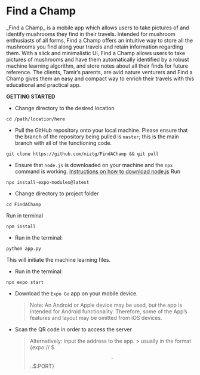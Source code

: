<h1>Find a Champ</h1>
_Find a Champ_ is a mobile app which allows users to take pictures of and identify mushrooms they find in their travels. Intended for mushroom enthusiasts of all forms, Find a Champ offers an intuitive way to store all the mushrooms you find along your travels and retain information regarding them. With a slick and minimalistic UI, Find a Champ allows users to take pictures of mushrooms and have them automatically identified by a robust machine learning algorithm, and store notes about all their finds for future reference. The clients, Tamir’s parents, are avid nature venturers and Find a Champ gives them an easy and compact way to enrich their travels with this educational and practical app.

**GETTING STARTED**
- Change directory to the desired location 
```
cd /path/location/here
```
- Pull the GitHub repository onto your local machine. Please ensure that the branch of the repository being pulled is `master`; this is the main branch with all of the functioning code.
```
git clone https://github.com/niztg/FindAChamp && git pull
```

- Ensure that `node.js` is downloaded on your machine and the `npx` command is working. [Instructions on how to download node.js](https://nodejs.org/en/download)
Run
```
npx install-expo-modules@latest
```
- Change directory to project folder
```
cd FindAChamp
```
Run in terminal 
```
npm install
```
- Run in the terminal:
```
python app.py
```
This will initiate the machine learning files.

- Run in the terminal:
```
npx expo start
```
- Download the `Expo Go` app on your mobile device.
  > Note: An Android or Apple device may be used, but the app is intended for Android functionality. Therefore, some of the App’s features and layout may be omitted from iOS devices.

- Scan the QR code in order to access the server
    > Alternatively: input the address to the app.
        > usually in the format {expo:// $$$.$$$.$.$:PORT}
